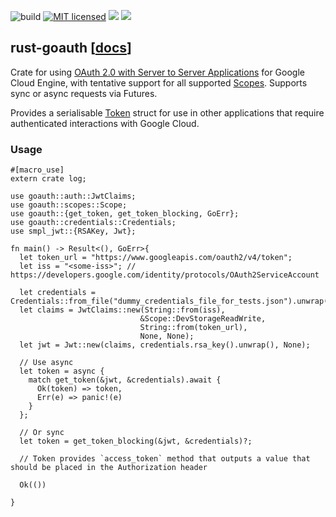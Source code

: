 ![build](https://github.com/durch/rust-goauth/workflows/Rust/badge.svg)
[![MIT licensed](https://img.shields.io/badge/license-MIT-blue.svg)](https://github.com/durch/rust-goauth/blob/master/LICENSE)
[![](http://meritbadge.herokuapp.com/goauth)](https://crates.io/crates/goauth)
[![](https://img.shields.io/crates/d/goauth.svg)](https://crates.io/crates/goauth)

## rust-goauth [[docs](https://docs.rs/goauth)]

Crate for using [OAuth 2.0 with Server to Server Applications](https://developers.google.com/identity/protocols/OAuth2ServiceAccount) for Google Cloud Engine, with tentative support for all supported [Scopes](https://durch.github.io/rust-goauth/goauth/scopes/enum.Scope.html). Supports sync or async requests via Futures.

Provides a serialisable [Token](https://durch.github.io/rust-goauth/goauth/auth/struct.Token.html) struct for use in other applications that require authenticated interactions with Google Cloud.

### Usage

```rust,no_run
#[macro_use]
extern crate log;

use goauth::auth::JwtClaims;
use goauth::scopes::Scope;
use goauth::{get_token, get_token_blocking, GoErr};
use goauth::credentials::Credentials;
use smpl_jwt::{RSAKey, Jwt};

fn main() -> Result<(), GoErr>{
  let token_url = "https://www.googleapis.com/oauth2/v4/token";
  let iss = "<some-iss>"; // https://developers.google.com/identity/protocols/OAuth2ServiceAccount

  let credentials = Credentials::from_file("dummy_credentials_file_for_tests.json").unwrap();
  let claims = JwtClaims::new(String::from(iss),
                             &Scope::DevStorageReadWrite,
                             String::from(token_url),
                             None, None);
  let jwt = Jwt::new(claims, credentials.rsa_key().unwrap(), None);

  // Use async
  let token = async {
    match get_token(&jwt, &credentials).await {
      Ok(token) => token,
      Err(e) => panic!(e)
    }
  };

  // Or sync
  let token = get_token_blocking(&jwt, &credentials)?;

  // Token provides `access_token` method that outputs a value that should be placed in the Authorization header

  Ok(())
  
}
```
